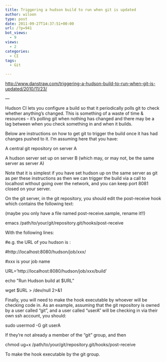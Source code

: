 ```yaml
---
title: Triggering a hudson build to run when git is updated
author: wiloon
type: post
date: 2011-09-27T14:37:51+00:00
url: /?p=941
bot_views:
  - 9
views:
  - 2
categories:
  - CI
tags:
  - Git

---
```

http://www.danstraw.com/triggering-a-hudson-build-to-run-when-git-is-updated/2010/11/23/
  
&#8212;
  
Hudson CI lets you configure a build so that it periodically polls git to check whether anything’s changed. This is something of a waste of time & resources – it’s polling git when nothing has changed and there may be a lag between when you check something in and when it builds.

Below are instructions on how to get git to trigger the build once it has had changes pushed to it. I’m assuming here that you have:

A central git repository on server A
  
A hudson server set up on server B (which may, or may not, be the same server as server A)
  
Note that it is simplest if you have set hudson up on the same server as git as per these instructions as then we can trigger the build via a call to localhost without going over the network, and you can keep port 8081 closed on your server.

On the git server, in the git repository, you should edit the post-receive hook which contains the following text:
  
(maybe you only have a file named post-receive.sample, rename it!!)
  
emacs /path/to/your/git/repository.git/hooks/post-receive
  
With the following lines:

#e.g. the URL of you hudson is :
  
#http://localhost:8080/hudson/job/xxx/
  
#xxx is your job name
  
URL=&#8217;http://localhost:8080/hudson/job/xxx/build&#8217;

echo "Run Hudson build at $URL&#8221;
  
wget $URL > /dev/null 2>&1

Finally, you will need to make the hook executable by whoever will be checking code in. As an example, assuming that the git repository is owned by a user called “git”, and a user called “userA” will be checking in via their own ssh account, you should:

sudo usermod -G git userA
  
If they’re not already a member of the “git” group, and then

chmod ug+x /path/to/your/git/repository.git/hooks/post-receive
  
To make the hook executable by the git group.